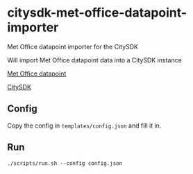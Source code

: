 citysdk-met-office-datapoint-importer
=====================================

Met Office datapoint importer for the CitySDK

Will import Met Office datapoint data into a CitySDK instance


[Met Office
datapoint](http://www.metoffice.gov.uk/datapoint/product/uk-3hourly-site-specific-forecast/detailed-documentation)

[CitySDK](http://dev.citysdk.waag.org/about)

Config
------

Copy the config in `templates/config.json` and fill it in.

Run
---

    ./scripts/run.sh --config config.json


